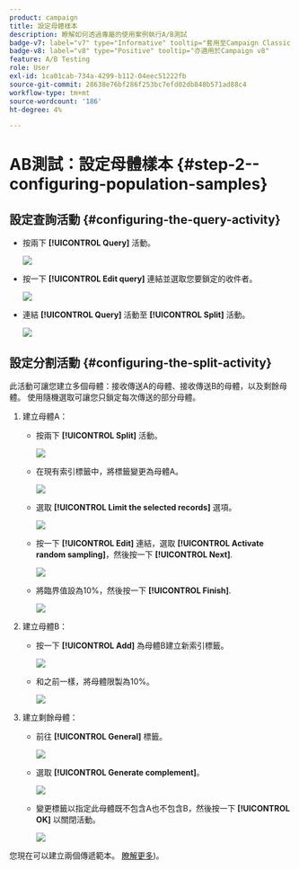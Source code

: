 ```yaml
---
product: campaign
title: 設定母體樣本
description: 瞭解如何透過專屬的使用案例執行A/B測試
badge-v7: label="v7" type="Informative" tooltip="套用至Campaign Classic v7"
badge-v8: label="v8" type="Positive" tooltip="亦適用於Campaign v8"
feature: A/B Testing
role: User
exl-id: 1ca01cab-734a-4299-b112-04eec51222fb
source-git-commit: 28638e76bf286f253bc7efd02db848b571ad88c4
workflow-type: tm+mt
source-wordcount: '186'
ht-degree: 4%

---
```


# AB測試：設定母體樣本 {#step-2--configuring-population-samples}

## 設定查詢活動 {#configuring-the-query-activity}

* 按兩下 **[!UICONTROL Query]** 活動。

  ![](assets/use_case_abtesting_createrecipients_001.png)

* 按一下 **[!UICONTROL Edit query]** 連結並選取您要鎖定的收件者。

  ![](assets/use_case_abtesting_createrecipients_002.png)

* 連結 **[!UICONTROL Query]** 活動至 **[!UICONTROL Split]** 活動。

  ![](assets/use_case_abtesting_createrecipients_003.png)

## 設定分割活動 {#configuring-the-split-activity}

此活動可讓您建立多個母體：接收傳送A的母體、接收傳送B的母體，以及剩餘母體。 使用隨機選取可讓您只鎖定每次傳送的部分母體。

1. 建立母體A：

   * 按兩下 **[!UICONTROL Split]** 活動。

     ![](assets/use_case_abtesting_createrecipients_004.png)

   * 在現有索引標籤中，將標籤變更為母體A。

     ![](assets/use_case_abtesting_createrecipients_005.png)

   * 選取 **[!UICONTROL Limit the selected records]** 選項。

     ![](assets/use_case_abtesting_createrecipients_006.png)

   * 按一下 **[!UICONTROL Edit]** 連結，選取 **[!UICONTROL Activate random sampling]**，然後按一下 **[!UICONTROL Next]**.

     ![](assets/use_case_abtesting_createrecipients_007.png)

   * 將臨界值設為10%，然後按一下 **[!UICONTROL Finish]**.

     ![](assets/use_case_abtesting_createrecipients_008.png)

1. 建立母體B：

   * 按一下 **[!UICONTROL Add]** 為母體B建立新索引標籤。

     ![](assets/use_case_abtesting_createrecipients_009.png)

   * 和之前一樣，將母體限製為10%。

     ![](assets/use_case_abtesting_createrecipients_010.png)

1. 建立剩餘母體：

   * 前往 **[!UICONTROL General]** 標籤。

     ![](assets/use_case_abtesting_createrecipients_011.png)

   * 選取 **[!UICONTROL Generate complement]**。

     ![](assets/use_case_abtesting_createrecipients_012.png)

   * 變更標籤以指定此母體既不包含A也不包含B，然後按一下 **[!UICONTROL OK]** 以關閉活動。

     ![](assets/use_case_abtesting_createrecipients_013.png)

您現在可以建立兩個傳遞範本。 [瞭解更多](a-b-testing-uc-delivery-templates.md))。
